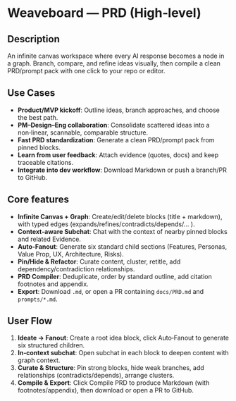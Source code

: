 # Weaveboard — PRD (High‑level)

## Description
An infinite canvas workspace where every AI response becomes a node in a graph. Branch, compare, and refine ideas visually, then compile a clean PRD/prompt pack with one click to your repo or editor.

## Use Cases
- **Product/MVP kickoff**: Outline ideas, branch approaches, and choose the best path.
- **PM–Design–Eng collaboration**: Consolidate scattered ideas into a non‑linear, scannable, comparable structure.
- **Fast PRD standardization**: Generate a clean PRD/prompt pack from pinned blocks.
- **Learn from user feedback**: Attach evidence (quotes, docs) and keep traceable citations.
- **Integrate into dev workflow**: Download Markdown or push a branch/PR to GitHub.

## Core features
- **Infinite Canvas + Graph**: Create/edit/delete blocks (title + markdown), with typed edges (expands/refines/contradicts/depends/... ).
- **Context‑aware Subchat**: Chat with the context of nearby pinned blocks and related Evidence.
- **Auto‑Fanout**: Generate six standard child sections (Features, Personas, Value Prop, UX, Architecture, Risks).
- **Pin/Hide & Refactor**: Curate content, cluster, retitle, add dependency/contradiction relationships.
- **PRD Compiler**: Deduplicate, order by standard outline, add citation footnotes and appendix.
- **Export**: Download `.md`, or open a PR containing `docs/PRD.md` and `prompts/*.md`.

## User Flow
1. **Ideate → Fanout**: Create a root idea block, click Auto‑Fanout to generate six structured children.
2. **In‑context subchat**: Open subchat in each block to deepen content with graph context.
3. **Curate & Structure**: Pin strong blocks, hide weak branches, add relationships (contradicts/depends), arrange clusters.
4. **Compile & Export**: Click Compile PRD to produce Markdown (with footnotes/appendix), then download or open a PR to GitHub.
